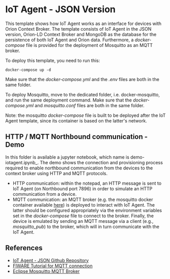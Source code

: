 # IoT Agent - JSON Version
This template shows how IoT Agent works as an interface for devices with Orion Context Broker. The template consists of IoT Agent in the JSON version, Orion-LD Context Broker and MongoDB as the database for the persistence of both IoT Agent and Orion data. 
Furthermore, a _docker-compose_ file is provided for the deployment of Mosquitto as an MQTT broker.

To deploy this template, you need to run this:
```
docker-compose up -d
```
Make sure that the _docker-compose.yml_ and the _.env_ files are both in the same folder.

To deploy Mosquitto, move to the dedicated folder, i.e. docker-mosquitto, and run the same deployment command. Make sure that the _docker-compose.yml_ and _mosquitto.conf_ files are both in the same folder.

Note: the mosquitto _docker-compose_ file is built to be deployed after the IoT Agent template, since its container is based on the latter's network.

## HTTP / MQTT Northbound communication - Demo
In this folder is available a jupyter notebook, which name is demo-iotagent.ipynb_. The demo shows the connection and provisioning process required to enable northbound communication from the devices to the context broker using HTTP and MQTT protocols.

* HTTP communication: within the notepad, an HTTP message is sent to IoT Agent (on Northbound port 7896) in order to simulate an HTTP communication from a device.
* MQTT communication: an MQTT broker (e.g. the mosquitto docker container available [here](https://github.com/alessandrasomma28/GeminiNexus/tree/main/ComponentTemplates/IoT%20Agent%20-%20JSON/docker-mosquitto)) is deployed to interact with IoT Agent. The latter should be configured appropriately via the environment variables set in the _docker-compose_ file to connect to the broker. Finally, the device is emulated by sending an MQTT message via a client (e.g., _mosquitto_pub_) to the broker, which will in turn communicate with the IoT Agent.

## References

* [IoT Agent - JSON Github Repository](https://github.com/telefonicaid/iotagent-json)
* [FIWARE Tutorial for MQTT connection](https://github.com/FIWARE/tutorials.IoT-over-MQTT)
* [Eclipse Mosquitto MQTT Broker](https://mosquitto.org/)
